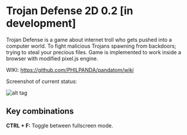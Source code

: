 # Trojan Defense 2D 0.2 [in development]
Trojan Defense is a game about internet troll who gets pushed into a computer world. To 
fight malicious Trojans spawning from backdoors; trying to steal your precious files.
Game is implemented to work inside a browser with modified pixel.js engine.

WIKI: https://github.com/PHILPANDA/pandatom/wiki

Screenshot of current status:

![alt tag](https://github.com/PHILPANDA/pandatom/blob/master/trojan-defense-2D/screenshots/current.png?raw=true)

## Key combinations
**CTRL + F:** Toggle between fullscreen mode.
